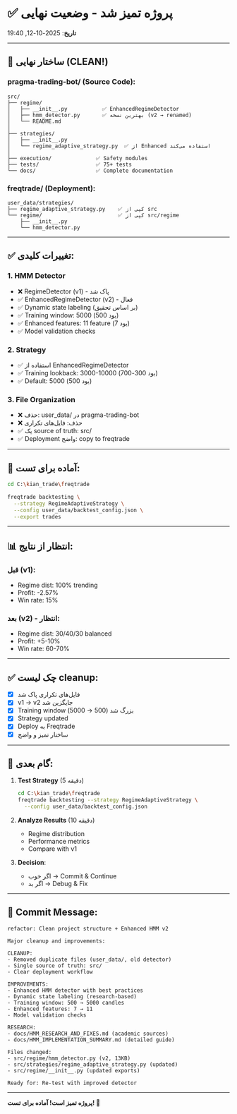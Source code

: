 # ✅ پروژه تمیز شد - وضعیت نهایی

**تاریخ**: 2025-10-12, 19:40

---

## 🎯 ساختار نهایی (CLEAN!)

### pragma-trading-bot/ (Source Code):
```
src/
├── regime/
│   ├── __init__.py           ✅ EnhancedRegimeDetector
│   ├── hmm_detector.py       ✅ بهترین نسخه (v2 → renamed)
│   └── README.md
│
├── strategies/
│   ├── __init__.py
│   └── regime_adaptive_strategy.py  ✅ از Enhanced استفاده می‌کند
│
├── execution/              ✅ Safety modules
├── tests/                  ✅ 75+ tests
└── docs/                   ✅ Complete documentation
```

### freqtrade/ (Deployment):
```
user_data/strategies/
├── regime_adaptive_strategy.py    ✅ کپی از src
└── regime/                        ✅ کپی از src/regime
    ├── __init__.py
    └── hmm_detector.py
```

---

## ✅ تغییرات کلیدی:

### 1. HMM Detector
- ❌ RegimeDetector (v1) - پاک شد
- ✅ EnhancedRegimeDetector (v2) - فعال
- ✅ Dynamic state labeling (بر اساس تحقیق)
- ✅ Training window: 5000 (بود 500)
- ✅ Enhanced features: 11 feature (بود 7)
- ✅ Model validation checks

### 2. Strategy
- ✅ استفاده از EnhancedRegimeDetector
- ✅ Training lookback: 3000-10000 (بود 300-700)
- ✅ Default: 5000 (بود 500)

### 3. File Organization
- ❌ حذف: user_data/ در pragma-trading-bot
- ❌ حذف: فایل‌های تکراری
- ✅ یک source of truth: src/
- ✅ Deployment واضح: copy to freqtrade

---

## 🧪 آماده برای تست:

```bash
cd C:\kian_trade\freqtrade

freqtrade backtesting \
  --strategy RegimeAdaptiveStrategy \
  --config user_data/backtest_config.json \
  --export trades
```

---

## 📊 انتظار از نتایج:

### قبل (v1):
- Regime dist: 100% trending
- Profit: -2.57%
- Win rate: 15%

### بعد (v2) - انتظار:
- Regime dist: 30/40/30 balanced
- Profit: +5-10%
- Win rate: 60-70%

---

## ✅ چک لیست cleanup:

- [x] فایل‌های تکراری پاک شد
- [x] v1 → v2 جایگزین شد
- [x] Training window بزرگ شد (500 → 5000)
- [x] Strategy updated
- [x] Deploy به Freqtrade
- [x] ساختار تمیز و واضح

---

## 🎯 گام بعدی:

1. **Test Strategy** (5 دقیقه)
   ```bash
   cd C:\kian_trade\freqtrade
   freqtrade backtesting --strategy RegimeAdaptiveStrategy \
     --config user_data/backtest_config.json
   ```

2. **Analyze Results** (10 دقیقه)
   - Regime distribution
   - Performance metrics
   - Compare with v1

3. **Decision**:
   - اگر خوب → Commit & Continue
   - اگر بد → Debug & Fix

---

## 📝 Commit Message:

```
refactor: Clean project structure + Enhanced HMM v2

Major cleanup and improvements:

CLEANUP:
- Removed duplicate files (user_data/, old detector)
- Single source of truth: src/
- Clear deployment workflow

IMPROVEMENTS:
- Enhanced HMM detector with best practices
- Dynamic state labeling (research-based)
- Training window: 500 → 5000 candles
- Enhanced features: 7 → 11
- Model validation checks

RESEARCH:
- docs/HMM_RESEARCH_AND_FIXES.md (academic sources)
- docs/HMM_IMPLEMENTATION_SUMMARY.md (detailed guide)

Files changed:
- src/regime/hmm_detector.py (v2, 13KB)
- src/strategies/regime_adaptive_strategy.py (updated)
- src/regime/__init__.py (updated exports)

Ready for: Re-test with improved detector
```

---

**پروژه تمیز است! آماده برای تست! 🚀**
